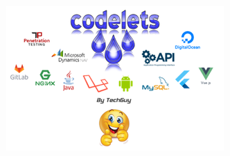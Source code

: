 # <p align="center"><a href="#" target="_blank"><img src="https://github.com/dev-techguy/TechGuy/blob/master/techguy.png"></a></p>
